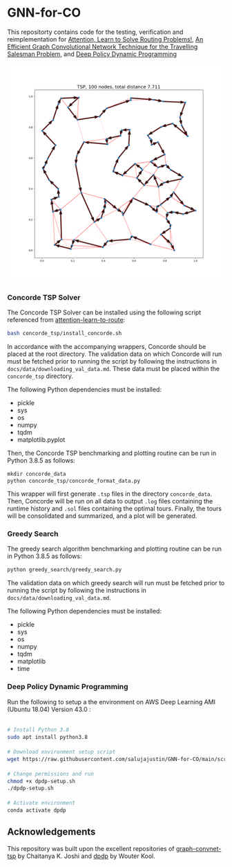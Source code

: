# GNN-for-CO

This repositorty contains code for the testing, verification and reimplementation for [Attention, Learn to Solve Routing Problems!](https://arxiv.org/abs/1803.08475), [An Efficient Graph Convolutional Network Technique for the Travelling Salesman Problem](https://arxiv.org/abs/1906.01227), and [Deep Policy Dynamic Programming](https://arxiv.org/abs/2102.11756)

![pipeline](res/tsp.png)

### Concorde TSP Solver

The Concorde TSP Solver can be installed using the following script referenced from [attention-learn-to-route](https://github.com/wouterkool/attention-learn-to-route/blob/master/problems/tsp/install_concorde.sh):

```bash
bash concorde_tsp/install_concorde.sh
```
In accordance with the accompanying wrappers, Concorde should be placed at the root directory. The validation data on which Concorde will run must be fetched prior to running the script by following the instructions in ```docs/data/downloading_val_data.md```. These data must be placed within the ```concorde_tsp``` directory.

The following Python dependencies must be installed:
- pickle
- sys
- os
- numpy
- tqdm 
- matplotlib.pyplot

Then, the Concorde TSP benchmarking and plotting routine can be run in Python 3.8.5 as follows:
```
mkdir concorde_data
python concorde_tsp/concorde_format_data.py
```
This wrapper will first generate ```.tsp``` files in the directory ```concorde_data```. Then, Concorde will be run on all data to output ```.log``` files containing the runtime history and ```.sol``` files containing the optimal tours. Finally, the tours will be consolidated and summarized, and a plot will be generated.

### Greedy Search

The greedy search algorithm benchmarking and plotting routine can be run in Python 3.8.5 as follows:
```bash
python greedy_search/greedy_search.py
```

The validation data on which greedy search will run must be fetched prior to running the script by following the instructions in ```docs/data/downloading_val_data.md```.

The following Python dependencies must be installed:
- pickle
- sys
- os
- numpy
- tqdm
- matplotlib
- time

### Deep Policy Dynamic Programming

Run the following to setup a the environment on AWS Deep Learning AMI (Ubuntu 18.04) Version 43.0 : 
```bash

# Install Python 3.8
sudo apt install python3.8

# Download environment setup script
wget https://raw.githubusercontent.com/salujajustin/GNN-for-CO/main/scripts/dpdp-setup.sh

# Change permissions and run
chmod +x dpdp-setup.sh
./dpdp-setup.sh

# Activate environment
conda activate dpdp
```


## Acknowledgements
This repository was built upon the excellent repositories of [graph-convnet-tsp](https://github.com/chaitjo/graph-convnet-tsp) by Chaitanya K. Joshi and [dpdp](https://github.com/wouterkool/dpdp) by Wouter Kool.
